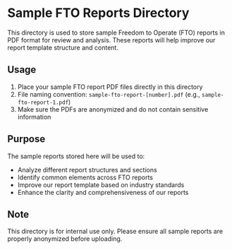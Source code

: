 # Sample FTO Reports Directory

This directory is used to store sample Freedom to Operate (FTO) reports in PDF format for review and analysis. These reports will help improve our report template structure and content.

## Usage

1. Place your sample FTO report PDF files directly in this directory
2. File naming convention: `sample-fto-report-[number].pdf` (e.g., `sample-fto-report-1.pdf`)
3. Make sure the PDFs are anonymized and do not contain sensitive information

## Purpose

The sample reports stored here will be used to:
- Analyze different report structures and sections
- Identify common elements across FTO reports
- Improve our report template based on industry standards
- Enhance the clarity and comprehensiveness of our reports

## Note

This directory is for internal use only. Please ensure all sample reports are properly anonymized before uploading.
